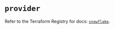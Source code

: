 # `provider`

Refer to the Terraform Registry for docs: [`snowflake`](https://registry.terraform.io/providers/snowflake-labs/snowflake/0.84.1/docs).
